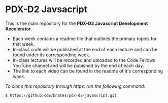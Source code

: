 # PDX-D2 Javsacript

This is the main repository for the **PDX-D2 Javascript Development Accelerator**.

* Each week contains a readme file that outlines the primary topics for that week.
* In-class code will be published at the end of each lecture and can be found under its corresponding week.
* In-class lectures will be recorded and uploaded to the Code Fellows YouTube channel and will be pubished by the end of each day.
* The link to each video can be found in the readme of it's corresponding week.

*To clone this repository through https, run the following command:*

```
$ https://github.com/bnates/pdx-d2-javascript.git
